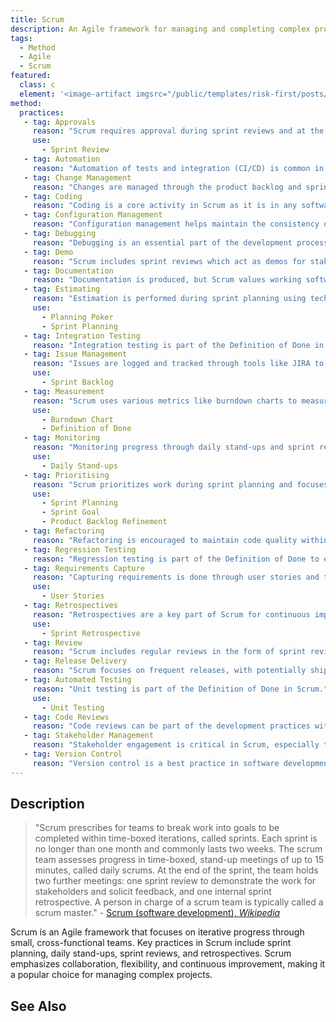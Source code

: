 ```yaml
---
title: Scrum
description: An Agile framework for managing and completing complex projects.
tags: 
  - Method
  - Agile
  - Scrum
featured: 
  class: c
  element: '<image-artifact imgsrc="/public/templates/risk-first/posts/scrum.svg">Scrum</image-artifact>'
method:
  practices:
   - tag: Approvals
     reason: "Scrum requires approval during sprint reviews and at the end of each sprint."
     use: 
       - Sprint Review
   - tag: Automation
     reason: "Automation of tests and integration (CI/CD) is common in Scrum practices."
   - tag: Change Management
     reason: "Changes are managed through the product backlog and sprint planning."
   - tag: Coding
     reason: "Coding is a core activity in Scrum as it is in any software development framework."
   - tag: Configuration Management
     reason: "Configuration management helps maintain the consistency of the product's performance."
   - tag: Debugging
     reason: "Debugging is an essential part of the development process in Scrum."
   - tag: Demo
     reason: "Scrum includes sprint reviews which act as demos for stakeholders."
   - tag: Documentation
     reason: "Documentation is produced, but Scrum values working software over comprehensive documentation."
   - tag: Estimating
     reason: "Estimation is performed during sprint planning using techniques like story points."
     use: 
       - Planning Poker
       - Sprint Planning
   - tag: Integration Testing
     reason: "Integration testing is part of the Definition of Done in Scrum."
   - tag: Issue Management
     reason: "Issues are logged and tracked through tools like JIRA to ensure they are resolved promptly."
     use: 
       - Sprint Backlog
   - tag: Measurement
     reason: "Scrum uses various metrics like burndown charts to measure progress."
     use: 
       - Burndown Chart
       - Definition of Done
   - tag: Monitoring
     reason: "Monitoring progress through daily stand-ups and sprint reviews is integral to Scrum."
     use: 
       - Daily Stand-ups
   - tag: Prioritising
     reason: "Scrum prioritizes work during sprint planning and focuses on delivering a potentially shippable product increment."
     use: 
       - Sprint Planning
       - Sprint Goal
       - Product Backlog Refinement
   - tag: Refactoring
     reason: "Refactoring is encouraged to maintain code quality within Scrum."
   - tag: Regression Testing
     reason: "Regression testing is part of the Definition of Done to ensure changes don't break existing functionality."
   - tag: Requirements Capture
     reason: "Capturing requirements is done through user stories and the product backlog in Scrum."
     use: 
       - User Stories
   - tag: Retrospectives
     reason: "Retrospectives are a key part of Scrum for continuous improvement."
     use: 
       - Sprint Retrospective
   - tag: Review
     reason: "Scrum includes regular reviews in the form of sprint reviews and retrospectives."
   - tag: Release Delivery
     reason: "Scrum focuses on frequent releases, with potentially shippable increments delivered at the end of each sprint."
   - tag: Automated Testing
     reason: "Unit testing is part of the Definition of Done in Scrum."
     use: 
       - Unit Testing
   - tag: Code Reviews
     reason: "Code reviews can be part of the development practices within Scrum."
   - tag: Stakeholder Management
     reason: "Stakeholder engagement is critical in Scrum, especially through the role of the Product Owner."
   - tag: Version Control
     reason: "Version control is a best practice in software development, including in Scrum."
---
```


<MethodIntro details={frontMatter} /> 

## Description

> "Scrum prescribes for teams to break work into goals to be completed within time-boxed iterations, called sprints. Each sprint is no longer than one month and commonly lasts two weeks. The scrum team assesses progress in time-boxed, stand-up meetings of up to 15 minutes, called daily scrums. At the end of the sprint, the team holds two further meetings: one sprint review to demonstrate the work for stakeholders and solicit feedback, and one internal sprint retrospective. A person in charge of a scrum team is typically called a scrum master." - [Scrum (software development), _Wikipedia_](https://en.wikipedia.org/wiki/Scrum_(software_development))

Scrum is an Agile framework that focuses on iterative progress through small, cross-functional teams. Key practices in Scrum include sprint planning, daily stand-ups, sprint reviews, and retrospectives. Scrum emphasizes collaboration, flexibility, and continuous improvement, making it a popular choice for managing complex projects.

## See Also

<TagList tag="Scrum" />
